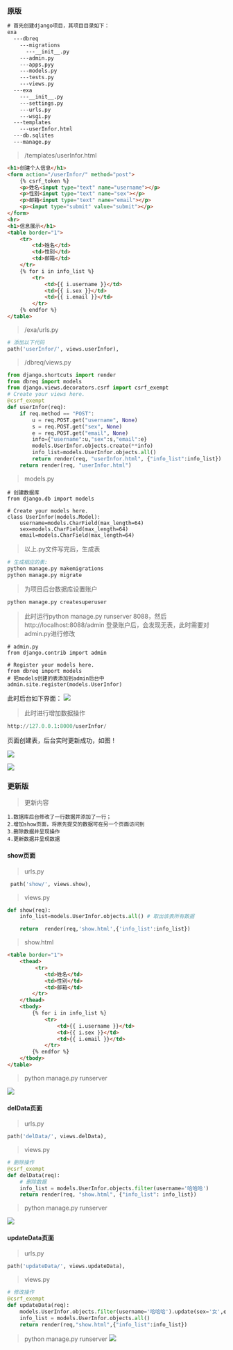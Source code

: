 
### 原版
```html
# 首先创建django项目，其项目目录如下：
exa
  ---dbreq
    ---migrations
      ---__init__.py
    ---admin.py
	---apps.pyy
    ---models.py
    ---tests.py
    ---views.py
  ---exa
    ---__init__.py
    ---settings.py
    ---urls.py
    ---wsgi.py
  ---templates
    ---userInfor.html
  ---db.sqlites
  ---manage.py
```

>/templates/userInfor.html

```html
<h1>创建个人信息</h1>
<form action="/userInfor/" method="post">
    {% csrf_token %}
    <p>姓名<input type="text" name="username"></p>
    <p>性别<input type="text" name="sex"></p>
    <p>邮箱<input type="text" name="email"></p>
    <p><input type="submit" value="submit"></p>
</form>
<hr>
<h1>信息展示</h1>
<table border="1">
    <tr>
        <td>姓名</td>
        <td>性别</td>
        <td>邮箱</td>
    </tr>
    {% for i in info_list %}
        <tr>
            <td>{{ i.username }}</td>
            <td>{{ i.sex }}</td>
            <td>{{ i.email }}</td>
        </tr>
    {% endfor %}
</table>
```
>/exa/urls.py

```python
# 添加以下代码
path('userInfor/', views.userInfor),
```

>/dbreq/views.py
```python
from django.shortcuts import render
from dbreq import models
from django.views.decorators.csrf import csrf_exempt
# Create your views here.
@csrf_exempt
def userInfor(req):
    if req.method == "POST":
        u = req.POST.get("username", None)
        s = req.POST.get("sex", None)
        e = req.POST.get("email", None)
        info={"username":u,"sex":s,"email":e}
        models.UserInfor.objects.create(**info)
        info_list=models.UserInfor.objects.all()
        return render(req, "userInfor.html", {"info_list":info_list})
    return render(req, "userInfor.html")

```
>models.py

```
# 创建数据库
from django.db import models

# Create your models here.
class UserInfor(models.Model):
    username=models.CharField(max_length=64)
    sex=models.CharField(max_length=64)
    email=models.CharField(max_length=64)

```

>以上.py文件写完后，生成表
```python
# 生成相应的表:
python manage.py makemigrations
python manage.py migrate
```
>为项目后台数据库设置账户
```python
python manage.py createsuperuser
```

>此时运行python manage.py runserver 8088，然后http://localhost:8088/admin 登录账户后，会发现无表，此时需要对admin.py进行修改
```
# admin.py
from django.contrib import admin

# Register your models here.
from dbreq import models
# 把models创建的表添加到admin后台中
admin.site.register(models.UserInfor)
```
此时后台如下界面：
![](http://p20tr36iw.bkt.clouddn.com/sqli3.png)
>此时进行增加数据操作

```python
http://127.0.0.1:8000/userInfor/
```
页面创建表，后台实时更新成功，如图！

![](http://p20tr36iw.bkt.clouddn.com/sqli1.png)

![](http://p20tr36iw.bkt.clouddn.com/sqli2.png)

### 更新版

>更新内容
```
1.数据库后台修改了一行数据并添加了一行；
2.增加show页面，将原先提交的数据可在另一个页面访问到
3.删除数据并呈现操作
4.更新数据并呈现数据
```
#### show页面
>urls.py
```python
 path('show/', views.show),
```

>views.py
```python
def show(req):
    info_list=models.UserInfor.objects.all() # 取出该表所有数据

    return  render(req,'show.html',{'info_list':info_list})
```


>show.html

```html
<table border="1">
    <thead>
         <tr>
            <td>姓名</td>
            <td>性别</td>
            <td>邮箱</td>
        </tr>
    </thead>
    <tbody>
        {% for i in info_list %}
            <tr>
                <td>{{ i.username }}</td>
                <td>{{ i.sex }}</td>
                <td>{{ i.email }}</td>
            </tr>
        {% endfor %}
    </tbody>
</table>

```
>python manage.py runserver

![](http://p20tr36iw.bkt.clouddn.com/show.png)

#### delData页面

>urls.py

```python
path('delData/', views.delData),
```
>views.py

```python
# 删除操作
@csrf_exempt
def delData(req):
    # 删除数据
    info_list = models.UserInfor.objects.filter(username='哈哈哈')
    return render(req, "show.html", {"info_list": info_list})

```


>python manage.py runserver


![](http://p20tr36iw.bkt.clouddn.com/del.png)

#### updateData页面

>urls.py

```python
path('updateData/', views.updateData),
```
>views.py

```python
# 修改操作
@csrf_exempt
def updateData(req):
    models.UserInfor.objects.filter(username='哈哈哈').update(sex='女',email='yixiugai@163.com')
    info_list = models.UserInfor.objects.all()
    return render(req,"show.html",{"info_list":info_list})

```

>python manage.py runserver
![](http://p20tr36iw.bkt.clouddn.com/update.png)
